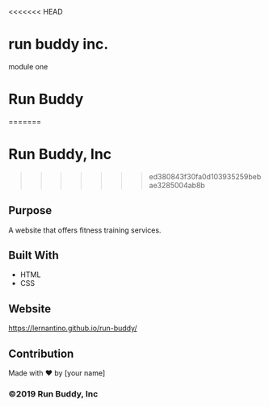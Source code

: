 <<<<<<< HEAD
# run buddy inc.
module one
# Run Buddy
=======
# Run Buddy, Inc
>>>>>>> ed380843f30fa0d103935259bebae3285004ab8b

## Purpose
A website that offers fitness training services. 

## Built With
* HTML
* CSS

## Website
https://lernantino.github.io/run-buddy/

## Contribution
Made with ❤️ by [your name]

### ©️2019 Run Buddy, Inc 

